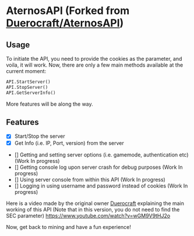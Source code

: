 # AternosAPI (Forked from [Duerocraft/AternosAPI](https://github.com/Duerocraft/AternosAPI))

## Usage
 To initiate the API, you need to provide the cookies as the parameter, and voila, it will work.
 Now, there are only a few main methods available at the current moment:
 ```python
 API.StartServer()
 API.StopServer()
 API.GetServerInfo()
 ```
 More features will be along the way.

## Features
 - [x] Start/Stop the server
 - [x] Get Info (i.e. IP, Port, version) from the server
 - [] Getting and setting server options (i.e. gamemode, authentication etc) (Work In progress)
 - [] Getting console log upon server crash for debug purposes (Work In progress)
 - [] Using server console from within this API (Work In progress)
 - [] Logging in using username and password instead of cookies (Work In progress)

Here is a video made by the original owner [Duerocraft](https://github.com/Duerocraft) explaining the main working of this API (Note that in this version, you do not need to find the SEC parameter) https://www.youtube.com/watch?v=wGM9V9tHJ2o

Now, get back to mining and have a fun experience!
